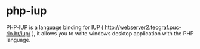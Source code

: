 # php-iup
PHP-IUP is a language binding for IUP ( http://webserver2.tecgraf.puc-rio.br/iup/ ), it allows you to write windows desktop application with the PHP language.
